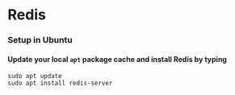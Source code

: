 # Redis

### Setup in Ubuntu

#### Update your local `apt` package cache and install Redis by typing

```text
sudo apt update
sudo apt install redis-server
```

